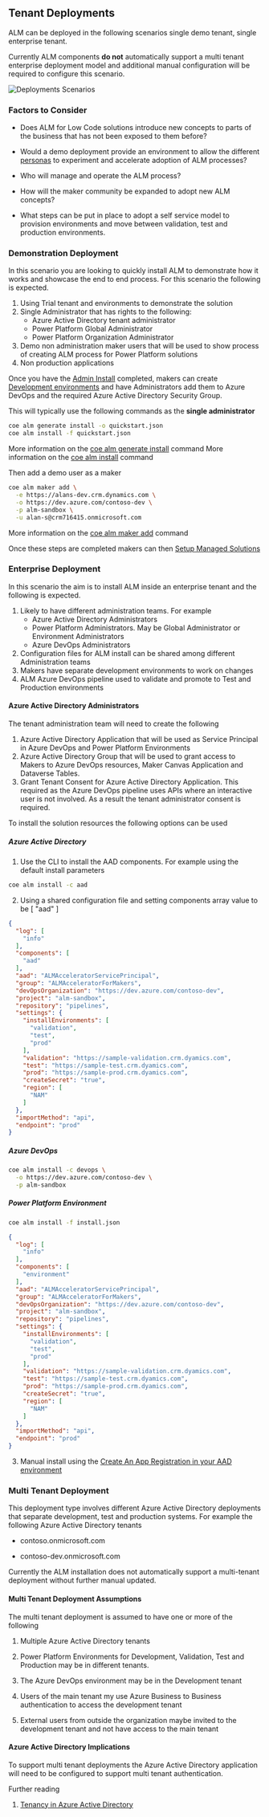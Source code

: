 ## Tenant Deployments

ALM can be deployed in the following scenarios single demo tenant, single enterprise tenant.

Currently ALM components **do not** automatically support a multi tenant enterprise deployment model and additional manual configuration will be required to configure this scenario.

![Deployments Scenarios](../../images/alm-deployments.png)

### Factors to Consider

- Does ALM for Low Code solutions introduce new concepts to parts of the business that has not been exposed to them before?

- Would a demo deployment provide an environment to allow the different [personas](../personas.md) to experiment and accelerate adoption of ALM processes?

- Who will manage and operate the ALM process?

- How will the maker community be expanded to adopt new ALM concepts?

- What steps can be put in place to adopt a self service model to provision environments and move between validation, test and production environments.

### Demonstration Deployment

In this scenario you are looking to quickly install ALM to demonstrate how it works and showcase the end to end process. For this scenario the following is expected.

1. Using Trial tenant and environments to demonstrate the solution
1. Single Administrator that has rights to the following:
   - Azure Active Directory tenant administrator
   - Power Platform Global Administrator
   - Power Platform Organization Administrator
1. Demo non administration maker users that will be used to show process of creating ALM process for Power Platform solutions
1. Non production applications

Once you have the [Admin Install](../admin-install.md) completed, makers can create [Development environments](../development-environments.md) and have Administrators add them to Azure DevOps and the required Azure Active Directory Security Group. 

This will typically use the following commands as the **single administrator**

```bash
coe alm generate install -o quickstart.json
coe alm install -f quickstart.json
```

More information on the [coe alm generate install](../../help/alm/generate/install.md) command
More information on the [coe alm install](../../help/alm/install.md) command

Then add a demo user as a maker

```bash
coe alm maker add \
  -e https://alans-dev.crm.dynamics.com \
  -o https://dev.azure.com/contoso-dev \
  -p alm-sandbox \
  -u alan-s@crm716415.onmicrosoft.com
```

More information on the [coe alm maker add](../../help/alm/maker/add.md) command

Once these steps are completed makers can then [Setup Managed Solutions](../maker-setup.md)

### Enterprise Deployment

In this scenario the aim is to install ALM inside an enterprise tenant and the following is expected.

1. Likely to have different administration teams. For example
   - Azure Active Directory Administrators
   - Power Platform Administrators. May be Global Administrator or Environment Administrators
   - Azure DevOps Administrators
1. Configuration files for ALM install can be shared among different Administration teams
1. Makers have separate development environments to work on changes
1. ALM Azure DevOps pipeline used to validate and promote to Test and Production environments

#### Azure Active Directory Administrators

The tenant administration team will need to create the following

1. Azure Active Directory Application that will be used as Service Principal in Azure DevOps and Power Platform Environments
1. Azure Active Directory Group that will be used to grant access to Makers to Azure DevOps resources, Maker Canvas Application and Dataverse Tables.
1. Grant Tenant Consent for Azure Active Directory Application. This required as the Azure DevOps pipeline uses APIs where an interactive user is not involved. As a result the tenant administrator consent is required.

To install the solution resources the following options can be used

##### Azure Active Directory

1. Use the CLI to install the AAD components. For example using the default install parameters

```bash
coe alm install -c aad
```

2. Using a shared configuration file and setting components array value to be [ "aad" ]

```json
{
  "log": [
    "info"
  ],
  "components": [
    "aad"
  ],
  "aad": "ALMAcceleratorServicePrincipal",
  "group": "ALMAcceleratorForMakers",
  "devOpsOrganization": "https://dev.azure.com/contoso-dev",
  "project": "alm-sandbox",
  "repository": "pipelines",
  "settings": {
    "installEnvironments": [
      "validation",
      "test",
      "prod"
    ],
    "validation": "https://sample-validation.crm.dyamics.com",
    "test": "https://sample-test.crm.dyamics.com",
    "prod": "https://sample-prod.crm.dyamics.com",
    "createSecret": "true",
    "region": [
      "NAM"
    ]
  },
  "importMethod": "api",
  "endpoint": "prod"
}
```

##### Azure DevOps

```bash
coe alm install -c devops \
  -o https://dev.azure.com/contoso-dev \
  -p alm-sandbox
```

##### Power Platform Environment

```bash
coe alm install -f install.json

```

```json
{
  "log": [
    "info"
  ],
  "components": [
    "environment"
  ],
  "aad": "ALMAcceleratorServicePrincipal",
  "group": "ALMAcceleratorForMakers",
  "devOpsOrganization": "https://dev.azure.com/contoso-dev",
  "project": "alm-sandbox",
  "repository": "pipelines",
  "settings": {
    "installEnvironments": [
      "validation",
      "test",
      "prod"
    ],
    "validation": "https://sample-validation.crm.dyamics.com",
    "test": "https://sample-test.crm.dyamics.com",
    "prod": "https://sample-prod.crm.dyamics.com",
    "createSecret": "true",
    "region": [
      "NAM"
    ]
  },
  "importMethod": "api",
  "endpoint": "prod"
}
```


3. Manual install using the [Create An App Registration in your AAD environment](https://github.com/microsoft/coe-starter-kit/blob/main/ALMAcceleratorForMakers/SETUPGUIDE.md#create-an-app-registration-in-your-aad-environment)

### Multi Tenant Deployment

This deployment type involves different Azure Active Directory deployments that separate development, test and production systems. For example the following Azure Active Directory tenants

- contoso.onmicrosoft.com

- contoso-dev.onmicrosoft.com

Currently the ALM installation does not automatically support a multi-tenant deployment without further manual updated.

#### Multi Tenant Deployment Assumptions

The multi tenant deployment is assumed to have one or more of the following

1. Multiple Azure Active Directory tenants

1. Power Platform Environments for Development, Validation, Test and Production may be in different tenants.

1. The Azure DevOps environment may be in the Development tenant

1. Users of the main tenant my use Azure Business to Business authentication to access the development tenant

1. External users from outside the organization maybe invited to the development tenant and not have access to the main tenant

#### Azure Active Directory Implications

To support multi tenant deployments the Azure Active Directory application will need to be configured to support multi tenant authentication.

Further reading

1. [Tenancy in Azure Active Directory](https://docs.microsoft.com/en-us/azure/active-directory/develop/single-and-multi-tenant-apps)
